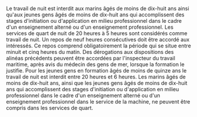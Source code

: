 Le travail de nuit est interdit aux marins âgés de moins de dix-huit ans ainsi qu'aux jeunes gens âgés de moins de dix-huit ans qui accomplissent des stages d'initiation ou d'application en milieu professionnel dans le cadre d'un enseignement alterné ou d'un enseignement professionnel. Les services de quart de nuit de 20 heures à 5 heures sont considérés comme travail de nuit.   Un repos de neuf heures consécutives doit être accordé aux intéressés. Ce repos comprend obligatoirement la période qui se situe entre minuit et cinq heures du matin.   Des dérogations aux dispositions des alinéas précédents peuvent être accordées par l'inspecteur du travail maritime, après avis du médecin des gens de mer, lorsque la formation le justifie.   Pour les jeunes gens en formation âgés de moins de quinze ans le travail de nuit est interdit entre 20 heures et 6 heures.   Les marins âgés de moins de dix-huit ans, ainsi que les jeunes gens âgés de moins de dix-huit ans qui accomplissent des stages d'initiation ou d'application en milieu professionnel dans le cadre d'un enseignement alterné ou d'un enseignement professionnel dans le service de la machine, ne peuvent être compris dans les services de quart.
